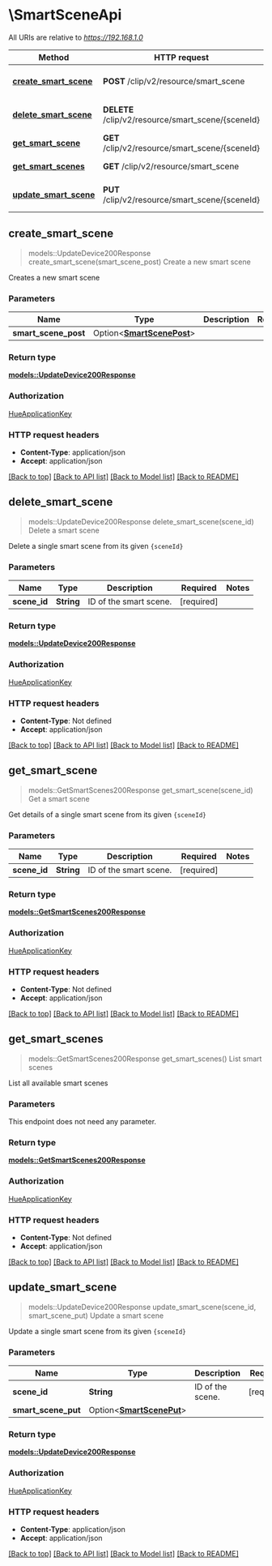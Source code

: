 # \SmartSceneApi

All URIs are relative to *https://192.168.1.0*

Method | HTTP request | Description
------------- | ------------- | -------------
[**create_smart_scene**](SmartSceneApi.md#create_smart_scene) | **POST** /clip/v2/resource/smart_scene | Create a new smart scene
[**delete_smart_scene**](SmartSceneApi.md#delete_smart_scene) | **DELETE** /clip/v2/resource/smart_scene/{sceneId} | Delete a smart scene
[**get_smart_scene**](SmartSceneApi.md#get_smart_scene) | **GET** /clip/v2/resource/smart_scene/{sceneId} | Get a smart scene
[**get_smart_scenes**](SmartSceneApi.md#get_smart_scenes) | **GET** /clip/v2/resource/smart_scene | List smart scenes
[**update_smart_scene**](SmartSceneApi.md#update_smart_scene) | **PUT** /clip/v2/resource/smart_scene/{sceneId} | Update a smart scene



## create_smart_scene

> models::UpdateDevice200Response create_smart_scene(smart_scene_post)
Create a new smart scene

Creates a new smart scene

### Parameters


Name | Type | Description  | Required | Notes
------------- | ------------- | ------------- | ------------- | -------------
**smart_scene_post** | Option<[**SmartScenePost**](SmartScenePost.md)> |  |  |

### Return type

[**models::UpdateDevice200Response**](updateDevice_200_response.md)

### Authorization

[HueApplicationKey](../README.md#HueApplicationKey)

### HTTP request headers

- **Content-Type**: application/json
- **Accept**: application/json

[[Back to top]](#) [[Back to API list]](../README.md#documentation-for-api-endpoints) [[Back to Model list]](../README.md#documentation-for-models) [[Back to README]](../README.md)


## delete_smart_scene

> models::UpdateDevice200Response delete_smart_scene(scene_id)
Delete a smart scene

Delete a single smart scene from its given `{sceneId}`

### Parameters


Name | Type | Description  | Required | Notes
------------- | ------------- | ------------- | ------------- | -------------
**scene_id** | **String** | ID of the smart scene. | [required] |

### Return type

[**models::UpdateDevice200Response**](updateDevice_200_response.md)

### Authorization

[HueApplicationKey](../README.md#HueApplicationKey)

### HTTP request headers

- **Content-Type**: Not defined
- **Accept**: application/json

[[Back to top]](#) [[Back to API list]](../README.md#documentation-for-api-endpoints) [[Back to Model list]](../README.md#documentation-for-models) [[Back to README]](../README.md)


## get_smart_scene

> models::GetSmartScenes200Response get_smart_scene(scene_id)
Get a smart scene

Get details of a single smart scene from its given `{sceneId}`

### Parameters


Name | Type | Description  | Required | Notes
------------- | ------------- | ------------- | ------------- | -------------
**scene_id** | **String** | ID of the smart scene. | [required] |

### Return type

[**models::GetSmartScenes200Response**](getSmartScenes_200_response.md)

### Authorization

[HueApplicationKey](../README.md#HueApplicationKey)

### HTTP request headers

- **Content-Type**: Not defined
- **Accept**: application/json

[[Back to top]](#) [[Back to API list]](../README.md#documentation-for-api-endpoints) [[Back to Model list]](../README.md#documentation-for-models) [[Back to README]](../README.md)


## get_smart_scenes

> models::GetSmartScenes200Response get_smart_scenes()
List smart scenes

List all available smart scenes

### Parameters

This endpoint does not need any parameter.

### Return type

[**models::GetSmartScenes200Response**](getSmartScenes_200_response.md)

### Authorization

[HueApplicationKey](../README.md#HueApplicationKey)

### HTTP request headers

- **Content-Type**: Not defined
- **Accept**: application/json

[[Back to top]](#) [[Back to API list]](../README.md#documentation-for-api-endpoints) [[Back to Model list]](../README.md#documentation-for-models) [[Back to README]](../README.md)


## update_smart_scene

> models::UpdateDevice200Response update_smart_scene(scene_id, smart_scene_put)
Update a smart scene

Update a single smart scene from its given `{sceneId}`

### Parameters


Name | Type | Description  | Required | Notes
------------- | ------------- | ------------- | ------------- | -------------
**scene_id** | **String** | ID of the scene. | [required] |
**smart_scene_put** | Option<[**SmartScenePut**](SmartScenePut.md)> |  |  |

### Return type

[**models::UpdateDevice200Response**](updateDevice_200_response.md)

### Authorization

[HueApplicationKey](../README.md#HueApplicationKey)

### HTTP request headers

- **Content-Type**: application/json
- **Accept**: application/json

[[Back to top]](#) [[Back to API list]](../README.md#documentation-for-api-endpoints) [[Back to Model list]](../README.md#documentation-for-models) [[Back to README]](../README.md)

